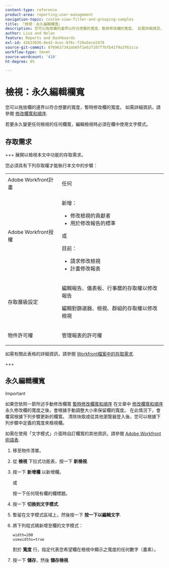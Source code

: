 ```yaml
---
content-type: reference
product-area: reporting;user-management
navigation-topic: custom-view-filter-and-grouping-samples
title: 「檢視：永久編輯欄寬」
description: 您可以拖放欄的邊界以符合想要的寬度，暫時修改欄的寬度。 如需詳細資訊，請參閱修改欄寬和順序。
author: Lisa and Nolan
feature: Reports and Dashboards
exl-id: 42633036-8e42-4cec-876c-f20a5ece2478
source-git-commit: 8769637342ab65f1e627107f7bfb41f9a3f61cca
workflow-type: tm+mt
source-wordcount: '410'
ht-degree: 0%

---
```


# 檢視：永久編輯欄寬

<!-- Audited: 1/2024 -->

您可以拖放欄的邊界以符合想要的寬度，暫時修改欄的寬度。 如需詳細資訊，請參閱 [修改欄寬和順序](../../../reports-and-dashboards/reports/reporting-elements/modify-column-width-order.md).

若要永久變更任何檢視的任何欄寬，編輯檢視時必須在欄中使用文字模式。

## 存取需求

+++ 展開以檢視本文中功能的存取需求。

您必須具有下列存取權才能執行本文中的步驟：

<table style="table-layout:auto"> 
 <col> 
 <col> 
 <tbody> 
  <tr> 
   <td role="rowheader">Adobe Workfront計畫</td> 
   <td> <p>任何</p> </td> 
  </tr> 
  <tr> 
   <td role="rowheader">Adobe Workfront授權</td> 
   <td> <p>新增：<ul><li>修改檢視的貢獻者</li><li>用於修改報告的標準</li></ul></p><p>或</p>目前：<ul><li>請求修改檢視</li><li>計畫修改報表</li></ul></p> </td> 
  </tr> 
  <tr> 
   <td role="rowheader">存取層級設定</td> 
   <td> <p>編輯報告、儀表板、行事曆的存取權以修改報告</p> <p>編輯對篩選器、檢視、群組的存取權以修改檢視</p> </td> 
  </tr>  
  <tr> 
   <td role="rowheader">物件許可權</td> 
   <td> <p>管理報表的許可權</p> </td> 
  </tr> 
 </tbody> 
</table>

如需有關此表格的詳細資訊，請參閱 [Workfront檔案中的存取需求](/help/quicksilver/administration-and-setup/add-users/access-levels-and-object-permissions/access-level-requirements-in-documentation.md).

+++

## 永久編輯欄寬

>[!IMPORTANT]
>
>如果您依照一節所述手動修改欄寬 [暫時修改欄寬和順序](/help/quicksilver/reports-and-dashboards/reports/reporting-elements/modify-column-width-order.md#modify-width-and-order-of-columns-temporarily) 在文章中 [修改欄寬和順序](../../../reports-and-dashboards/reports/reporting-elements/modify-column-width-order.md) 永久修改欄的寬度之後，會根據手動調整大小來保留欄的寬度。 在此情況下，會覆寫根據下列步驟更新的欄寬。 清除快取或從其他瀏覽器登入後，您可以根據下列步驟中定義的寬度來檢視欄。
>
>如需在使用「文字模式」介面時自訂欄寬的其他資訊，請參閱 [Adobe Workfront術語表](../../../workfront-basics/navigate-workfront/workfront-navigation/workfront-terminology-glossary.md).

1. 移至物件清單。
1. 從 **檢視** 下拉式功能表，按一下 **新檢視**.

1. 按一下 **新增欄** 以新增欄。

   或

   按一下任何現有欄的欄標題。

1. 按一下 **切換到文字模式**.
1. 暫留在文字模式區域上，然後按一下 **按一下以編輯文字**.
1. 將下列程式碼新增至欄的文字模式：

   ```
   width=200
   usewidths=true
   ```

   對於 **寬度** 行，指定代表您希望欄在檢視中顯示之寬度的任何數字（畫素）。

1. 按一下 **儲存**，然後 **儲存檢視**.


